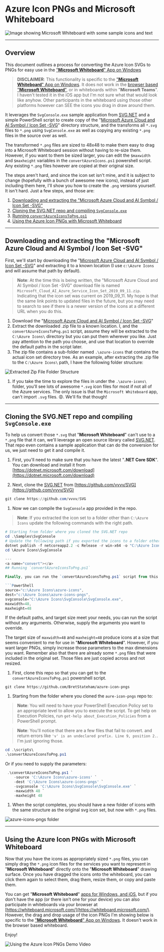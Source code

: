 # Azure Icon PNGs and Microsoft Whiteboard

![Image showing Microsoft Whiteboard with some sample icons and text](./images/heroimage.png)

---
## Overview
This document outlines a process for converting the Azure Icon SVGs to PNGs for easy use in the ["**Microsoft Whiteboard**" App on Windows](https://www.microsoft.com/en-us/p/microsoft-whiteboard/9mspc6mp8fm4?activetab=pivot:overviewtab)

> **DISCLAIMER**: This functionality is specific to the ["**Microsoft Whiteboard**" App on Windows](https://www.microsoft.com/en-us/p/microsoft-whiteboard/9mspc6mp8fm4?activetab=pivot:overviewtab).  It does not work in the [browser based "**Microsoft Whiteboard**"](https://whiteboard.microsoft.com), or in whiteboards within "**Microsoft Teams**".  I haven't tested it in the iOS app but I'm not sure what that would look like anyhow.  Other participants in the whiteboard using those other platforms however can SEE the icons you drag in draw around them.  

It leverages the `SvgConsole.exe` sample application from [SVG.NET](http://github.com/vvvv/SVG/) and a simple PowerShell script to create copy of the "[Microsoft Azure Cloud and AI Symbol / Icon Set -SVG](https://www.microsoft.com/en-us/download/details.aspx?id=41937)" directory structure, and the transforms all `*.svg` files to `*.png` using `SvgConsole.exe` as well as copying any existing `*.png` files in the source over as well.  

The transformed `*.png` files are sized to 48x48 to make them easy to drag into a Microsoft Whiteboard session without having to re-size them.  However, if you want to them be sized larger, you can edit the `$maxwidth` and `$maxheight` variables in the `convertAzureIcons.ps1` powershell script.  Any existing `*.png` files however are copied at their original size. 

The steps aren't hard, and since the icon set isn't mine, and it is subject to change (hopefully with a bunch of awesome new icons), instead of just including them here, I'll show you how to create the `.png` versions yourself.  It isn't hard.  Just a few steps, and those are:

1. [Downloading and extracting the "Microsoft Azure Cloud and AI Symbol / Icon Set -SVG"](#icon-set)
1. [Cloning the SVG.NET repo and compiling `SvgConsole.exe`](#svgconsole)
1. [Running `convertAzureIconsToPng.ps1`](#convert)
1. [Using the Azure Icon PNGs with Microsoft Whiteboard](#whiteboard)

---
<a name="icon-set"></a>
## Downloading and extracting the "Microsoft Azure Cloud and AI Symbol / Icon Set -SVG"

First, we'll start by downloading the "[Microsoft Azure Cloud and AI Symbol / Icon Set -SVG](https://www.microsoft.com/en-us/download/details.aspx?id=41937)" and extracting it to a known location (I use `c:\Azure Icons` and will assume that path by default).

> **Note**: At the time this is being written, the "Microsoft Azure Cloud and AI Symbol / Icon Set -SVG" download file is named `Microsoft_Cloud_AI_Azure_Service_Icon_Set_2019_09_11.zip`.  Indicating that the icon set was current on 2019_09_11.  My hope is that the same link points to updated files in the future, but you may need to search to see if there is a newer version of the icons at a different URL when you do this.  

1. Download the "[Microsoft Azure Cloud and AI Symbol / Icon Set -SVG](https://www.microsoft.com/en-us/download/details.aspx?id=41937)"
1. Extract the downloaded .zip file to a known location.  I, and the `convertAzureIconsToPng.ps1` script, assume they will be extracted to the `C:\Azure Icons\` directory but you can put them wherever you like.  Just pay attention to the path you choose, and use that location to override the default paths in the script later. 
1. The zip file contains a sub-folder named `.\azure-icons` that contains the actual icon set directory tree.  As an example, after extracting the .zip file to the `C:\Azure Icons\` path, I have the following folder structure:

  ![Extracted Zip File Folder Structure](./images/extractedzip.png)

1.  If you take the time to explore the files in under the `.\azure-icons\` folder, you'll see lots of awesome `*.svg` icon files for most if not all of the Azure services.  The only issue is that the `Microsoft Whiteboard` app, can't import `.svg` files. 😡.  We'll fix that though!  

---
<a name="svgconsole"></a>
## Cloning the SVG.NET repo and compiling `SvgConsole.exe`

To help us convert those `*.svg` that "**Microsoft Whiteboard**" can't use to a `*.png` file that it can, we'll leverage an open source library called [SVG.NET](http://github.com/vvvv/SVG).  That repo even contains a sample application that can do the conversion for us, we just need to get it and compile it.  

1. First, you'll need to make sure that you have the latest "**.NET Core SDK**".  You can download and install it from [https://dotnet.microsoft.com/download](https://dotnet.microsoft.com/download)

1. Next, clone the [SVG.NET](https://github.com/vvvv/SVG) from [https://github.com/vvvv/SVG](https://github.com/vvvv/SVG)

  ```PowerShell
  git clone https://github.com/vvvv/SVG
  ```

1.  Now we can compile the `SvgConsole` app provided in the repo.  

  > **Note**: If you extracted the icon set to a folder other than `C:\Azure Icons` update the following commands with the right path.  

  ```PowerShell
  # Starting from folder where you cloned the SVG.NET repo
  cd .\Samples\SvgConsole
  # Update the following path if you exported the icons to a folder other that "C:\Azure Icons\"
  dotnet publish -f netcoreapp2.2 -c Release -r win-x64 -o "C:\Azure Icons\SvgConsole"
  cd \Azure Icons\SvgConsole

---
<a name="convert"></a>
## Running `convertAzureIconsToPng.ps1`

Finally, you can run the `convertAzureIconsToPng.ps1` script from this repo.  The PowerShell script accepts parameters from the command line, but it defaults to the following values:

```PowerShell
source="c:\Azure Icons\azure-icons",
dest="c:\Azure Icons\azure-icons-pngs",
svgconsole="C:\Azure Icons\SvgConsole\SvgConsole.exe",
maxwidth=48,
maxheight=48
```

If the default paths, and target size meet your needs, you can run the script without any arguments.  Otherwise, supply the arguments you want to override.  

The target size of `maxwidth=48` and `maxheight=48` produce icons at a size that seems convenient to me for use in "**Microsoft Whiteboard**".  However, if you want larger PNGs, simply increase those parameters to the max dimensions you want.  Remember also that there are already some `*.png` files that were included in the original set.  Those files are just copied across and not resized. 

1. First, clone this repo so that you can get to the `convertAzureIconsToPng.ps1` powershell script.

  ```PowserShell
  git clone https://github.com/BretStateham/azure-icon-pngs
  ```


1. Starting from the folder where you cloned the `aure-icon-pngs` repo to:

  > **Note**: You will need to have your PowerShell Execution Policy set to an appropriate level to allow you to execute the script.  To get help on Execution Policies, run `get-help about_Execution_Policies` from a PowerShell prompt.  

  > **Note**: You'll notice that there are a few files that fail to convert.  and return errors like `'v' is an undeclared prefix. Line 9, position 2.`. I'm just ignoring those.

  ```PowerShell
  cd .\scripts\
  .\convertAzureIconsToPng.ps1 
  ```

  Or if you need to supply the parameters:

  ```PowerShell
   .\convertAzureIconsToPng.ps1 `
      -source 'C:\Azure Icons\azure-icons' `
      -dest 'C:\Azure Icons\azure-icons-pngs' `
      -svgconsole 'C:\Azure Icons\SvgConsole\SvgConsole.exe' `
      -maxwidth 48 `
      -maxheight 48
  ```

1.  When the script completes, you should have a new folder of icons with the same structure as the original svg icon set, but now with `*.png` files.  

  ![azure-icons-pngs folder](./images/azure-icons-pngs-folder.png)


---
<a name="whiteboard"></a>
## Using the Azure Icon PNGs with Microsoft Whiteboard

Now that you have the icons as appropriately sized `*.png` files, you can simply drag the `*.png` icon files for the services you want to represent in "**Microsoft Whiteboard**" directly onto the "**Microsoft Whiteboard**" drawing surface.  Once you have dragged the icons onto the whiteboard, you can click them again to select them, drag them, resize them, or copy and paste them.  

You can get "**Microsoft Whiteboard**" [apps for Windows, and iOS](https://products.office.com/en-us/microsoft-whiteboard/digital-whiteboard-app), but if you don't have the app (or there isn't one for your device) you can also participate in whiteboards via your browser at [https://whiteboard.microsoft.com/](https://whiteboard.microsoft.com/).  However, the drag and drop usage of the icon PNGs I'm showing below is specific to the ["**Microsoft Whiteboard**" App on Windows](https://www.microsoft.com/en-us/p/microsoft-whiteboard/9mspc6mp8fm4?activetab=pivot:overviewtab).  It doesn't work in the browser based whiteboard. 

Enjoy!

![Using the Azure Icon PNGs Demo Video](./images/AzureIconPNGsUsageDemoVideo.gif)